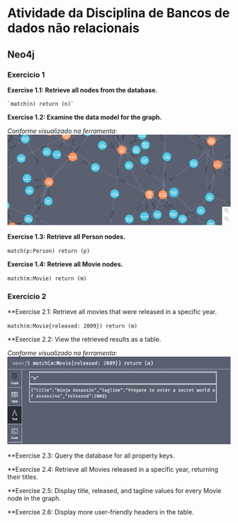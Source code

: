# Atividade da Disciplina de Bancos de dados não relacionais

## Neo4j

### Exercício 1

**Exercise 1.1: Retrieve all nodes from the database.**

	`match(n) return (n)`

**Exercise 1.2: Examine the data model for the graph.**

*Conforme visualizado na ferramenta:*
![Exercise_1_2](images/exercicio_1_2.png)
	
**Exercise 1.3: Retrieve all Person nodes.**

`match(p:Person) return (p)`

**Exercise 1.4: Retrieve all Movie nodes.**

`match(m:Movie) return (m)`


### Exercício 2

**Exercise 2.1: Retrieve all movies that were released in a specific year.

`match(m:Movie{released: 2009}) return (m)`

**Exercise 2.2: View the retrieved results as a table.

*Conforme visualizado na ferramenta:*
![Exercise_2_2](images/exercicio_2_2.png)

**Exercise 2.3: Query the database for all property keys.

**Exercise 2.4: Retrieve all Movies released in a specific year, returning their titles.

**Exercise 2.5: Display title, released, and tagline values for every Movie node in the graph.

**Exercise 2.6: Display more user-friendly headers in the table.


